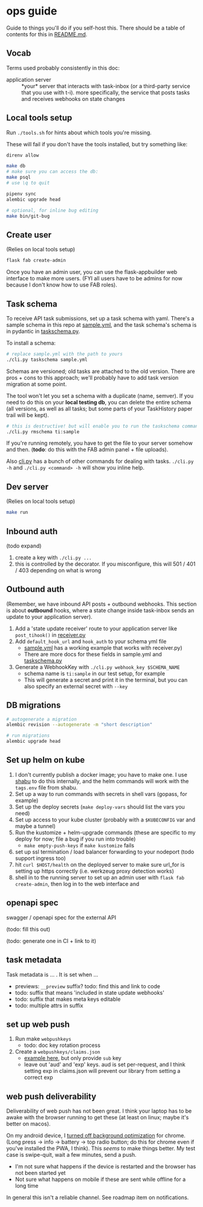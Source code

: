 # ops guide

Guide to things you'll do if you self-host this. There should be a table of contents for this in [README.md](./README.md).

## Vocab

Terms used probably consistently in this doc:

<dl>
  <dt>application server</dt> <dd>*your* server that interacts with task-inbox (or a third-party service that you use with t-i). more specifically, the service that posts tasks and receives webhooks on state changes</dd>
</dl>

## Local tools setup

Run `./tools.sh` for hints about which tools you're missing.

These will fail if you don't have the tools installed, but try something like:

```sh
direnv allow

make db
# make sure you can access the db:
make psql
# use \q to quit

pipenv sync
alembic upgrade head

# optional, for inline bug editing
make bin/git-bug
```

## Create user

(Relies on local tools setup)

```sh
flask fab create-admin
```

Once you have an admin user, you can use the flask-appbuilder web interface to make more users. (FYI all users have to be admins for now because I don't know how to use FAB roles).

## Task schema

To receive API task submissions, set up a task schema with yaml. There's a sample schema in this repo at [sample.yml](./sample.yml), and the task schema's schema is in pydantic in [taskschema.py](./backend/taskschema.py).

To install a schema:

```sh
# replace sample.yml with the path to yours
./cli.py taskschema sample.yml
```

Schemas are versioned; old tasks are attached to the old version. There are pros + cons to this approach; we'll probably have to add task version migration at some point.

The tool won't let you set a schema with a duplicate (name, semver). If you need to do this on your **local testing db**, you can delete the entire schema (all versions, as well as all tasks; but some parts of your TaskHistory paper trail will be kept).

```sh
# this is destructive! but will enable you to run the taskschema command again
./cli.py rmschema ti:sample
```

If you're running remotely, you have to get the file to your server somehow and then. (**todo**: do this with the FAB admin panel + file uploads).

Also [cli.py](./cli.py) has a bunch of other commands for dealing with tasks. `./cli.py -h` and `./cli.py <command> -h` will show you inline help.

## Dev server

(Relies on local tools setup)

```sh
make run
```

## Inbound auth

(todo expand)

1. create a key with `./cli.py ...`
1. this is controlled by the []() decorator. If you misconfigure, this will 501 / 401 / 403 depending on what is wrong

## Outbound auth

(Remember, we have inbound API posts + outbound webhooks. This section is about **outbound** hooks, where a state change inside task-inbox sends an update to your application server).

1. Add a 'state update receiver' route to your application server like `post_tihook()` in [receiver.py](./receiver.py)
1. Add `default_hook_url` and `hook_auth` to your schema yml file
    - [sample.yml](./sample.yml) has a working example that works with receiver.py)
    - There are more docs for these fields in sample.yml and [taskschema.py](./backend/taskschema.py)
1. Generate a WebhookKey with `./cli.py webhook_key $SCHEMA_NAME`
    - schema name is `ti:sample` in our test setup, for example
    - This will generate a secret and print it in the terminal, but you can also specify an external secret with `--key`

## DB migrations

```sh
# autogenerate a migration
alembic revision --autogenerate -m "short description"

# run migrations
alembic upgrade head
```

## Set up helm on kube

1. I don't currently publish a docker image; you have to make one. I use [shabu](https://github.com/abe-winter/shabu) to do this internally, and the helm commands will work with the `tags.env` file from shabu.
1. Set up a way to run commands with secrets in shell vars (gopass, for example)
1. Set up the deploy secrets (`make deploy-vars` should list the vars you need)
1. Set up access to your kube cluster (probably with a `$KUBECONFIG` var and maybe a tunnel)
1. Run the kustomize + helm-upgrade commands (these are specific to my deploy for now; file a bug if you run into trouble)
    - `make empty-push-keys` if `make kustomize` fails
1. set up ssl termination / load balancer forwarding to your nodeport (todo support ingress too)
1. hit `curl $HOST/health` on the deployed server to make sure url_for is setting up https correctly (i.e. werkzeug proxy detection works)
1. shell in to the running server to set up an admin user with `flask fab create-admin`, then log in to the web interface and

## openapi spec

swagger / openapi spec for the external API

(todo: fill this out)

(todo: generate one in CI + link to it)

## task metadata

Task metadata is ... . It is set when ...

- previews: `__preview` suffix? todo: find this and link to code
- todo: suffix that means 'included in state update webhooks'
- todo: suffix that makes meta keys editable
- todo: multiple attrs in suffix

## set up web push

1. Run make `webpushkeys`
    - todo: doc key rotation process
1. Create a `webpushkeys/claims.json`
    - [example here](https://github.com/web-push-libs/vapid/blob/main/python/claims.json), but only provide `sub` key
    - leave out 'aud' and 'exp' keys. aud is set per-request, and I think setting exp in claims.json will prevent our library from setting a correct exp

## web push deliverability

Deliverability of web push has not been great. I think your laptop has to be awake with the browser running to get these (at least on linux; maybe it's better on macos).

On my android device, I [turned off background optimization](https://developer.android.com/topic/performance/background-optimization#bg-restrict) for chrome. (Long press -> info -> battery -> top radio button; do this for chrome even if you've installed the PWA, I think). This *seems* to make things better. My test case is swipe-quit, wait a few minutes, send a push.

- I'm not sure what happens if the device is restarted and the browser has not been started yet
- Not sure what happens on mobile if these are sent while offline for a long time

In general this isn't a reliable channel. See roadmap item on notifications.
